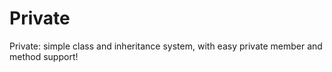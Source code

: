 Private
=======

Private: simple class and inheritance system, with easy private member and method support!
